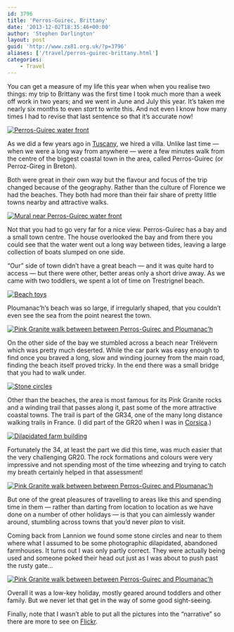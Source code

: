 ```yaml
---
id: 3796
title: 'Perros-Guirec, Brittany'
date: '2013-12-02T18:35:46+00:00'
author: 'Stephen Darlington'
layout: post
guid: 'http://www.zx81.org.uk/?p=3796'
aliases: ['/travel/perros-guirec-brittany.html']
categories:
    - Travel
---
```


You can get a measure of my life this year when when you realise two things: my trip to Brittany was the first time I took much more than a week off work in two years; and we went in June and July this year. It’s taken me nearly six months to even *start* to write this. And not even I know how many times I had to revise that last sentence so that it’s accurate now!

[![Perros-Guirec water front](https://i0.wp.com/farm8.staticflickr.com/7445/9250425896_39e2ef53d7.jpg?resize=500%2C333)](http://www.flickr.com/photos/stephendarlington/9250425896/ "Perros-Guirec water front by stephendarlington, on Flickr")

As we did a few years ago in [Tuscany](/travel/tuscany-italy.html "Tuscany, Italy"), we hired a villa. Unlike last time — when we were a long way from anywhere — were a few minutes walk from the centre of the biggest coastal town in the area, called Perros-Guirec (or Perroz-Gireg in Breton).

Both were great in their own way but the flavour and focus of the trip changed because of the geography. Rather than the culture of Florence we had the beaches. They both had more than their fair share of pretty little towns nearby and attractive walks.

[![Mural near Perros-Guirec water front](https://i0.wp.com/farm8.staticflickr.com/7367/9250430514_1440fc7bca.jpg?resize=500%2C333)](http://www.flickr.com/photos/stephendarlington/9250430514/ "Mural near Perros-Guirec water front by stephendarlington, on Flickr")

Not that you had to go very far for a nice view. Perros-Guirec has a bay and a small town centre. The house overlooked the bay and from there you could see that the water went out a long way between tides, leaving a large collection of boats slumped on one side.

“Our” side of town didn’t have a great beach — and it was quite hard to access — but there were other, better areas only a short drive away. As we came with two toddlers, we spent a lot of time on Trestrignel beach.

[![Beach toys](https://i0.wp.com/farm8.staticflickr.com/7285/9250437670_4c240218a1.jpg?resize=500%2C333)](http://www.flickr.com/photos/stephendarlington/9250437670/ "Beach toys by stephendarlington, on Flickr")

Ploumanac’h’s beach was so large, if irregularly shaped, that you couldn’t even see the sea from the point nearest the town.

[![Pink Granite walk between between Perros-Guirec and Ploumanac'h](https://i0.wp.com/farm4.staticflickr.com/3747/9250450346_7935ab4437.jpg?resize=500%2C333)](http://www.flickr.com/photos/stephendarlington/9250450346/ "Pink Granite walk between between Perros-Guirec and Ploumanac'h by stephendarlington, on Flickr")

On the other side of the bay we stumbled across a beach near Trélévern which was pretty much deserted. While the car park was easy enough to find once you braved a long, slow and winding journey from the main road, finding the beach itself proved tricky. In the end there was a small bridge that you had to walk under.

[![Stone circles](https://i0.wp.com/farm8.staticflickr.com/7387/9247657467_d2b06d5bbe.jpg?resize=500%2C333)](http://www.flickr.com/photos/stephendarlington/9247657467/ "Stone circles by stephendarlington, on Flickr")

Other than the beaches, the area is most famous for its Pink Granite rocks and a winding trail that passes along it, past some of the more attractive coastal towns. The trail is part of the GR34, one of the many long distance walking trails in France. (I did part of the GR20 when I was in [Corsica](/travel/corsica-lac-de-nino.html "Corsica: Lac de Nino").)

[![Dilapidated farm building](https://i0.wp.com/farm4.staticflickr.com/3743/9247659703_bbef866517.jpg?resize=500%2C333)](http://www.flickr.com/photos/stephendarlington/9247659703/ "Dilapidated farm building by stephendarlington, on Flickr")

Fortunately the 34, at least the part we did this time, was much easier that the very challenging GR20. The rock formations and colours were very impressive and not spending most of the time wheezing and trying to catch my breath certainly helped in that assessment!

[![Pink Granite walk between between Perros-Guirec and Ploumanac'h](https://i0.wp.com/farm3.staticflickr.com/2821/9247676473_e516feb8ec.jpg?resize=500%2C333)](http://www.flickr.com/photos/stephendarlington/9247676473/ "Pink Granite walk between between Perros-Guirec and Ploumanac'h by stephendarlington, on Flickr")

But one of the great pleasures of travelling to areas like this and spending time in them — rather than darting from location to location as we have done on a number of other holidays — is that you can aimlessly wander around, stumbling across towns that you’d never *plan* to visit.

Coming back from Lannion we found some stone circles and near to them where what I assumed to be some photographic dilapidated, abandoned farmhouses. It turns out I was only partly correct. They were actually being used and someone poked their head out just as I was about to push past the rusty gate…

[![Pink Granite walk between between Perros-Guirec and Ploumanac'h](https://i0.wp.com/farm8.staticflickr.com/7288/9250453434_374c67aaf0.jpg?resize=500%2C333)](http://www.flickr.com/photos/stephendarlington/9250453434/ "Pink Granite walk between between Perros-Guirec and Ploumanac'h by stephendarlington, on Flickr")

Overall it was a low-key holiday, mostly geared around toddlers and other family. But we never let that get in the way of some good sight-seeing.

Finally, note that I wasn’t able to put all the pictures into the “narrative” so there are more to see on [Flickr](http://www.flickr.com/photos/stephendarlington/sets/72157634569661464/).